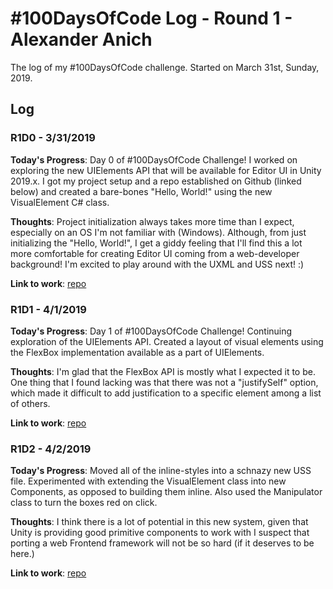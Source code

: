 # #100DaysOfCode Log - Round 1 - Alexander Anich

The log of my #100DaysOfCode challenge. Started on March 31st, Sunday, 2019.

## Log

### R1D0 - 3/31/2019
**Today's Progress**: 
Day 0 of #100DaysOfCode Challenge! I worked on exploring the new UIElements API that will be available for Editor UI in Unity 2019.x. I got my project setup and a repo established on Github (linked below) and created a bare-bones "Hello, World!" using the new VisualElement C# class.

**Thoughts**:
Project initialization always takes more time than I expect, especially on an OS I'm not familiar with (Windows). Although, from just initializing the "Hello, World!", I get a giddy feeling that I'll find this a lot more comfortable for creating Editor UI coming from a web-developer background! I'm excited to play around with the UXML and USS next! :) 

**Link to work**:
[repo](https://github.com/warlokkz/UIElementsExperiment)

### R1D1 - 4/1/2019
**Today's Progress**: 
Day 1 of #100DaysOfCode Challenge! Continuing exploration of the UIElements API. Created a layout of visual elements using the FlexBox implementation available as a part of UIElements.

**Thoughts**:
I'm glad that the FlexBox API is mostly what I expected it to be. One thing that I found lacking was that there was not a "justifySelf" option, which made it difficult to add justification to a specific element among a list of others.

**Link to work**:
[repo](https://github.com/warlokkz/UIElementsExperiment)

### R1D2 - 4/2/2019
**Today's Progress**: 
Moved all of the inline-styles into a schnazy new USS file. Experimented with extending the VisualElement class into new Components, as opposed to building them inline. Also used the Manipulator class to turn the boxes red on click.

**Thoughts**:
I think there is a lot of potential in this new system, given that Unity is providing good primitive components to work with I suspect that porting a web Frontend framework will not be so hard (if it deserves to be here.)

**Link to work**:
[repo](https://github.com/warlokkz/UIElementsExperiment)
